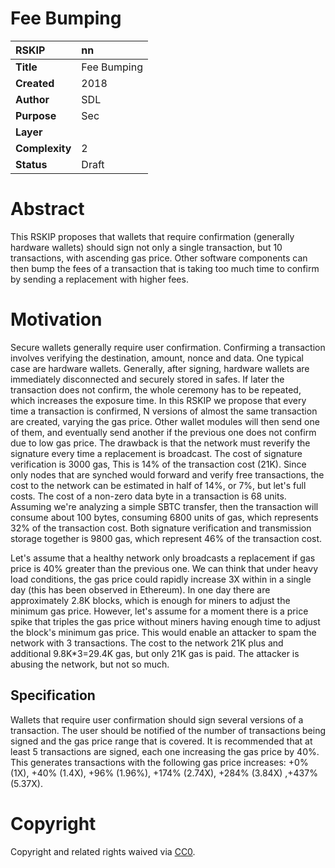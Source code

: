 #  **Fee Bumping**  

| RSKIP          | nn          |
| :------------- | :---------- |
| **Title**      | Fee Bumping |
| **Created**    | 2018        |
| **Author**     | SDL         |
| **Purpose**    | Sec         |
| **Layer**      |             |
| **Complexity** | 2           |
| **Status**     | Draft       |

# Abstract

This RSKIP proposes that wallets that require confirmation (generally hardware wallets) should sign not only a single transaction, but 10 transactions, with ascending gas price. Other software components can then bump the fees of a transaction that is taking too much time to confirm by sending a replacement with higher fees.

# Motivation

Secure wallets generally require user confirmation. Confirming a transaction involves verifying the destination, amount, nonce and data. One typical case are hardware wallets. Generally, after signing, hardware wallets are immediately disconnected and securely stored in safes. If later the transaction does not confirm, the whole ceremony has to be repeated, which increases the exposure time. In this RSKIP we propose that every time a transaction is confirmed, N versions of almost the same transaction are created, varying the gas price.  Other wallet modules will then send one of them, and eventually send another if the previous one does not confirm due to low gas price. The drawback is that the network must reverify the signature every time a replacement is broadcast. The cost of signature verification is 3000 gas,  This is 14% of the transaction cost (21K). Since only nodes that are synched would forward and verify free transactions, the cost to the network can be estimated in half of 14%, or 7%, but let's full costs. The cost of a non-zero data byte in a transaction is 68 units. Assuming we're analyzing a simple SBTC transfer, then the transaction will consume about 100 bytes, consuming 6800 units of gas, which represents 32% of the transaction cost. Both signature verification and transmission storage together is 9800 gas, which represent 46% of the transaction cost. 

Let's assume that a healthy network only broadcasts a replacement if gas price is 40% greater than the previous one.  We can think that under heavy load conditions, the gas price could rapidly increase 3X within in a single day (this has been observed in Ethereum). In one day there are approximately 2.8K blocks, which is enough for miners to adjust the minimum gas price. However, let's assume for a moment there is a price spike that triples the gas price without miners having enough time to adjust the block's minimum gas price. This would enable an attacker to spam the network with 3 transactions. The cost to the network 21K plus and additional 9.8K*3=29.4K gas, but only 21K gas is paid. The attacker is abusing the network, but not so much.

## Specification

Wallets that require user confirmation should sign several versions of a transaction. The user should be notified of the number of transactions being signed and the gas price range that is covered. It is recommended that at least 5 transactions are signed, each one increasing the gas price by 40%. This generates transactions with the following gas price increases: +0% (1X), +40% (1.4X), +96% (1.96%), +174% (2.74X), +284% (3.84X) ,+437% (5.37X).



# **Copyright**

Copyright and related rights waived via [CC0](https://creativecommons.org/publicdomain/zero/1.0/).



